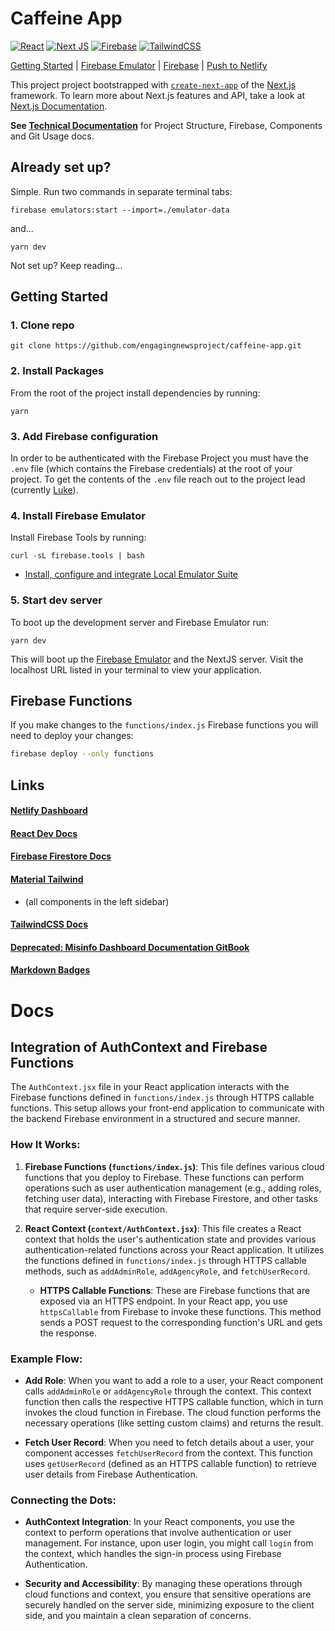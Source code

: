 # Caffeine App

[![React](https://img.shields.io/badge/react-%2320232a.svg?style=for-the-badge&logo=react&logoColor=%2361DAFB)](https://react.dev/)
[![Next JS](https://img.shields.io/badge/Next-black?style=for-the-badge&logo=next.js&logoColor=white)](https://nextjs.org/)
[![Firebase](https://img.shields.io/badge/firebase-a08021?style=for-the-badge&logo=firebase&logoColor=ffcd34)](https://firebase.google.com/)
[![TailwindCSS](https://img.shields.io/badge/tailwindcss-%2338B2AC.svg?style=for-the-badge&logo=tailwind-css&logoColor=white)](https://tailwindcss.com/)

[Getting Started](https://github.com/engagingnewsproject/misinfo-dashboard/?tab=readme-ov-file#getting-started) | [Firebase Emulator](https://github.com/engagingnewsproject/misinfo-dashboard/?tab=readme-ov-file#4-install-and-run-firebase-emulator) | [Firebase](https://github.com/engagingnewsproject/misinfo-dashboard/?tab=readme-ov-file#firebase-functions) | [Push to Netlify](https://github.com/engagingnewsproject/misinfo-dashboard/?tab=readme-ov-file#project-lead-push-to-netlify-live-site)

This project project bootstrapped with [`create-next-app`](https://github.com/vercel/next.js/tree/canary/packages/create-next-app) of the [Next.js](https://nextjs.org/) framework. To learn more about Next.js features and API, take a look at [Next.js Documentation](https://nextjs.org/docs).

**See [Technical Documentation](https://github.com/engagingnewsproject/misinfo-dashboard/blob/main/technicalDocumentation.md)** for Project Structure, Firebase, Components and Git Usage docs.


## Already set up?

Simple. Run two commands in separate terminal tabs:

```
firebase emulators:start --import=./emulator-data
```

and...

```
yarn dev
```

Not set up? Keep reading...

## Getting Started

### 1. Clone repo

```
git clone https://github.com/engagingnewsproject/caffeine-app.git
```
 
### 2. Install Packages

From the root of the project install dependencies by running:
        
```
yarn
```

### 3. Add Firebase configuration

In order to be authenticated with the Firebase Project you must have the `.env` file (which contains the Firebase credentials) at the root of your project. To get the contents of the `.env` file reach out to the project lead (currently [Luke](https://github.com/luukee)).

### 4. Install Firebase Emulator

Install Firebase Tools by running:

```
curl -sL firebase.tools | bash
```

- [Install, configure and integrate Local Emulator Suite](https://firebase.google.com/docs/emulator-suite/install_and_configure)

### 5. Start dev server

To boot up the development server and Firebase Emulator run:

```
yarn dev
```

This will boot up the [Firebase Emulator](https://firebase.google.com/docs/emulator-suite) and the NextJS server. Visit the localhost URL listed in your terminal to view your application.

## Firebase Functions

If you make changes to the `functions/index.js` Firebase functions you will need to deploy your changes:

```bash
firebase deploy --only functions
```

## Links

#### [Netlify Dashboard](https://app.netlify.com/sites/misinfo-dashboard/overview)

#### [React Dev Docs](https://react.dev/)

#### [Firebase Firestore Docs](https://firebase.google.com/docs/firestore)

#### [Material Tailwind](https://www.material-tailwind.com/docs/react/accordion)
  - (all components in the left sidebar)
  
#### [TailwindCSS Docs](https://tailwindcss.com/docs/installation)

#### [Deprecated: Misinfo Dashboard Documentation GitBook](https://app.gitbook.com/o/tmOnCbkSzYuWj7EVbFqg/s/h5B8zKreIfyiUKOT1awO/)

#### [Markdown Badges](https://github.com/Ileriayo/markdown-badges)

# Docs

## Integration of AuthContext and Firebase Functions

The `AuthContext.jsx` file in your React application interacts with the Firebase functions defined in `functions/index.js` through HTTPS callable functions. This setup allows your front-end application to communicate with the backend Firebase environment in a structured and secure manner.

### How It Works:

1. **Firebase Functions (`functions/index.js`)**:
   This file defines various cloud functions that you deploy to Firebase. These functions can perform operations such as user authentication management (e.g., adding roles, fetching user data), interacting with Firebase Firestore, and other tasks that require server-side execution.

2. **React Context (`context/AuthContext.jsx`)**:
   This file creates a React context that holds the user's authentication state and provides various authentication-related functions across your React application. It utilizes the functions defined in `functions/index.js` through HTTPS callable methods, such as `addAdminRole`, `addAgencyRole`, and `fetchUserRecord`.

    - **HTTPS Callable Functions**: These are Firebase functions that are exposed via an HTTPS endpoint. In your React app, you use `httpsCallable` from Firebase to invoke these functions. This method sends a POST request to the corresponding function's URL and gets the response.

### Example Flow:

- **Add Role**: When you want to add a role to a user, your React component calls `addAdminRole` or `addAgencyRole` through the context. This context function then calls the respective HTTPS callable function, which in turn invokes the cloud function in Firebase. The cloud function performs the necessary operations (like setting custom claims) and returns the result.

- **Fetch User Record**: When you need to fetch details about a user, your component accesses `fetchUserRecord` from the context. This function uses `getUserRecord` (defined as an HTTPS callable function) to retrieve user details from Firebase Authentication.

### Connecting the Dots:

- **AuthContext Integration**: In your React components, you use the context to perform operations that involve authentication or user management. For instance, upon user login, you might call `login` from the context, which handles the sign-in process using Firebase Authentication.

- **Security and Accessibility**: By managing these operations through cloud functions and context, you ensure that sensitive operations are securely handled on the server side, minimizing exposure to the client side, and you maintain a clean separation of concerns.
